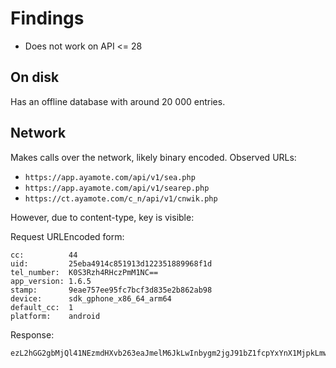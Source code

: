 # Findings

- Does not work on API <= 28

## On disk

Has an offline database with around 20 000 entries.

## Network

Makes calls over the network, likely binary encoded. Observed URLs:

- `https://app.ayamote.com/api/v1/sea.php`
- `https://app.ayamote.com/api/v1/searep.php`
- `https://ct.ayamote.com/c_n/api/v1/cnwik.php`

However, due to content-type, key is visible:

Request URLEncoded form:
```
cc:          44
uid:         25eba4914c851913d122351889968f1d
tel_number:  K0S3Rzh4RHczPmM1NC==
app_version: 1.6.5
stamp:       9eae757ee95fc7bcf3d835e2b862ab98
device:      sdk_gphone_x86_64_arm64
default_cc:  1
platform:    android
```

Response:
```
ezL2hGG2gbMjQl41NEzmdHXvb263eaJmelM6JkLwInbygm2jgJ91bZ1fcpYxYnX1MjpkLmwjdpJtaULAIjKvMmG4bbRielM6JkLwInBzdXKjgK9zKmsiJkzmdInzdSJ8LmItKqV5dIYjbHHldWxkRmIjNFNmZYowZGBognKxfp9td5giPlDwIoTsfWWhf7RidaEiPkLmLDLwg2dkRmJUbZJyZ4jkRnHsfGRkiU==
```